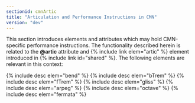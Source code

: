 ```yaml
---
sectionid: cmnArtic
title: "Articulation and Performance Instructions in CMN"
version: "dev"
---
```


This section introduces elements and attributes which may hold CMN-specific performance
instructions. The functionality described herein is related to the **@artic**
attribute and {% include link elem="artic" %} element introduced in {% include link id="shared" %}. The
following elements are relevant in this context:



{% include desc elem="bend" %}
{% include desc elem="bTrem" %}
{% include desc elem="fTrem" %}
{% include desc elem="gliss" %}
{% include desc elem="arpeg" %}
{% include desc elem="octave" %}
{% include desc elem="fermata" %}




